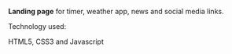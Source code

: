 
**Landing page** for timer, weather app, news and social media links.

Technology used:

HTML5, CSS3 and Javascript
